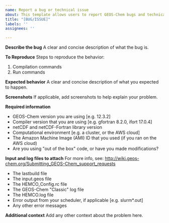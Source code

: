 ```yaml
---
name: Report a bug or technical issue
about: This template allows users to report GEOS-Chem bugs and technical issues in the Github issue tracker.
title: "[BUG/ISSUE]"
labels: ''
assignees: ''

---
```


**Describe the bug**
A clear and concise description of what the bug is.

**To Reproduce**
Steps to reproduce the behavior:
1. Compilation commands
2. Run commands

**Expected behavior**
A clear and concise description of what you expected to happen.

**Screenshots**
If applicable, add screenshots to help explain your problem.

**Required information**
 - GEOS-Chem version you are using [e.g. 12.3.2]
 - Compiler version that you are using [e.g. gfortran 8.2.0, ifort 17.0.4] 
 - netCDF and netCDF-Fortran library version
 - Computational environment [e.g. a cluster, or the AWS cloud]
 - The Amazon Machine Image (AMI) ID that you used (if you ran on the AWS cloud)
 - Are you using "out of the box" code, or have you made modifications?

**Input and log files to attach**
For more info, see: http://wiki.geos-chem.org/Submitting_GEOS-Chem_support_requests
 - The lastbuild file
 - The input.geos file
 - The HEMCO_Config.rc file
 - The GEOS-Chem "Classic" log file
 - The HEMCO.log file
 - Error output from your scheduler, if applicable [e.g. slurm*.out]
 - Any other error messages

**Additional context**
Add any other context about the problem here.
